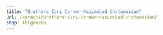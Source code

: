 ```yaml
---
title: "Brothers Zari Corner Nazimabad Chotamaidan"
url: /karachi/brothers-zari-corner-nazimabad-chotamaidan/
shop: Allgemein
---
```

